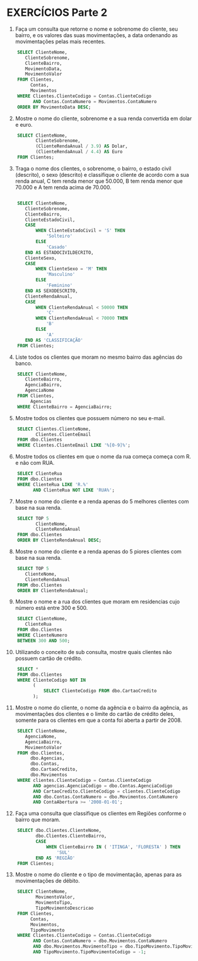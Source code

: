# EXERCÍCIOS Parte 2

1) Faça um consulta que retorne o nome e sobrenome do cliente, seu bairro, e os valores das suas movimentações, a data ordenando as movimentações pelas mais recentes.

~~~sql
	SELECT ClienteNome,
       ClienteSobrenome,
       ClienteBairro,
       MovimentoData,
       MovimentoValor
	FROM Clientes,
		 Contas,
		 Movimentos
	WHERE Clientes.ClienteCodigo = Contas.ClienteCodigo
		  AND Contas.ContaNumero = Movimentos.ContaNumero
	ORDER BY MovimentoData DESC;
~~~

2) Mostre o nome do cliente, sobrenome e a sua renda convertida em dolar e euro.

~~~sql
	SELECT ClienteNome,
		   ClienteSobrenome,
		   (ClienteRendaAnual / 3.9) AS Dolar,
		   (ClienteRendaAnual / 4.4) AS Euro
	FROM Clientes;
~~~

3) Traga o nome dos clientes, o sobrenome, o bairro, o estado civil \(descrito\), o sexo \(descrito\) e classifique o cliente de acordo com a sua renda anual, C tem renda menor que 50.000, B tem renda menor que 70.000 e A tem renda acima de 70.000.

~~~sql

	SELECT ClienteNome,
       ClienteSobrenome,
       ClienteBairro,
       ClienteEstadoCivil,
       CASE
           WHEN ClienteEstadoCivil = 'S' THEN
               'Solteiro'
           ELSE
               'Casado'
       END AS ESTADOCIVILDECRITO,
       ClienteSexo,
       CASE
           WHEN ClienteSexo = 'M' THEN
               'Masculino'
           ELSE
               'Feminino'
       END AS SEXODESCRITO,
       ClienteRendaAnual,
       CASE
           WHEN ClienteRendaAnual < 50000 THEN
               'C'
           WHEN ClienteRendaAnual < 70000 THEN
               'B'
           ELSE
               'A'
       END AS 'CLASSIFICAÇÃO'
	FROM Clientes;
~~~

4) Liste todos os clientes que moram no mesmo bairro das agências do banco.

~~~sql
	SELECT ClienteNome,
       ClienteBairro,
       AgenciaBairro,
       AgenciaNome
	FROM Clientes,
		 Agencias
	WHERE ClienteBairro = AgenciaBairro;
~~~

5) Mostre todos os clientes que possuem número no seu e-mail.

~~~sql
	SELECT Clientes.ClienteNome,
		   Clientes.ClienteEmail
	FROM dbo.Clientes
	WHERE Clientes.ClienteEmail LIKE '%[0-9]%';
~~~

6) Mostre todos os clientes em que o nome da rua começa começa com R. e não com RUA.

~~~sql
	SELECT ClienteRua
	FROM dbo.Clientes
	WHERE ClienteRua LIKE 'R.%'
		  AND ClienteRua NOT LIKE 'RUA%';
~~~

7) Mostre o nome do cliente e a renda apenas do 5 melhores clientes com base na sua renda.

~~~sql
	SELECT TOP 5
		   ClienteNome,
		   ClienteRendaAnual
	FROM dbo.Clientes
	ORDER BY ClienteRendaAnual DESC;
~~~

8) Mostre o nome do cliente e a renda apenas do 5 piores clientes com base na sua renda.

~~~sql
	SELECT TOP 5
       ClienteNome,
       ClienteRendaAnual
	FROM dbo.Clientes
	ORDER BY ClienteRendaAnual;
~~~

9) Mostre o nome e a rua dos clientes que moram em residencias cujo número está entre 300 e 500.

~~~sql
	SELECT ClienteNome,
       ClienteRua
	FROM dbo.Clientes
	WHERE ClienteNumero
	BETWEEN 300 AND 500;
~~~

10) Utilizando o conceito de sub consulta, mostre quais clientes não possuem cartão de crédito.

~~~sql
	SELECT *
	FROM dbo.Clientes
	WHERE ClienteCodigo NOT IN
		  (
			  SELECT ClienteCodigo FROM dbo.CartaoCredito
		  );
~~~

11) Mostre o nome do cliente, o nome da agência e o bairro da agência, as movimentações dos clientes e o limite do cartão de crédito deles, somente para os clientes em que a conta foi aberta a partir de 2008.

~~~sql
	SELECT ClienteNome,
       AgenciaNome,
       AgenciaBairro,
       MovimentoValor
	FROM dbo.Clientes,
		 dbo.Agencias,
		 dbo.Contas,
		 dbo.CartaoCredito,
		 dbo.Movimentos
	WHERE clientes.ClienteCodigo = Contas.ClienteCodigo
		  AND agencias.AgenciaCodigo = dbo.Contas.AgenciaCodigo
		  AND CartaoCredito.ClienteCodigo = clientes.ClienteCodigo
		  AND dbo.Contas.ContaNumero = dbo.Movimentos.ContaNumero
		  AND ContaAbertura >= '2008-01-01';
~~~

12) Faça uma consulta que classifique os clientes em Regiões conforme o bairro que moram.

~~~sql
	SELECT dbo.Clientes.ClienteNome,
		   dbo.Clientes.ClienteBairro,
		   CASE
			   WHEN ClienteBairro IN ( 'ITINGA', 'FLORESTA' ) THEN
				   'SUL'
		   END AS 'REGIÃO'
	FROM Clientes;
~~~

13) Mostre o nome do cliente e o tipo de movimentação, apenas para as movimentações de débito.

~~~sql
	SELECT ClienteNome,
		   MovimentoValor,
		   MovimentoTipo,
		   TipoMovimentoDescricao
	FROM Clientes,
		 Contas,
		 Movimentos,
		 TipoMovimento
	WHERE Clientes.ClienteCodigo = Contas.ClienteCodigo
		  AND Contas.ContaNumero = dbo.Movimentos.ContaNumero
		  AND dbo.Movimentos.MovimentoTipo = dbo.TipoMovimento.TipoMovimentoCodigo
		  AND TipoMovimento.TipoMovimentoCodigo = -1;
~~~

